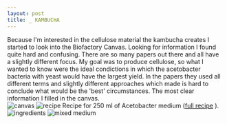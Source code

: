 ```yaml
---
layout: post
title: _ KAMBUCHA 
---
```


Because I'm interested in the cellulose material the kambucha creates I started to look into the Biofactory Canvas. Looking for information I found quite hard and confusing. There are so many papers out there and all have a slightly different focus. My goal was to produce cellulose, so what I wanted to know were the ideal condictions in which the acetobacter bacteria with yeast would have the largest yield. In the papers they used all different terms and slightly different approaches which made is hard to conclude what would be the 'best' circumstances. The most clear information I filled in the canvas.<br>
<img src="http://tamarahoogeweegen.com/CANVAS.jpg" alt="canvas" >
<img src="http://tamarahoogeweegen.com/IMG_0554.jpg" alt="recipe" > Recipe for 250 ml of Acetobacter medium (<a href="http://biohackacademy.github.io/biofactory/annex/cultivation-media/acetobacter-medium/">full recipe</a>
).
<img src="http://tamarahoogeweegen.com/IMG_0549.jpg" alt="ingredients" >
<img src="http://tamarahoogeweegen.com/IMG_0548.jpg" alt="mixed medium" >

